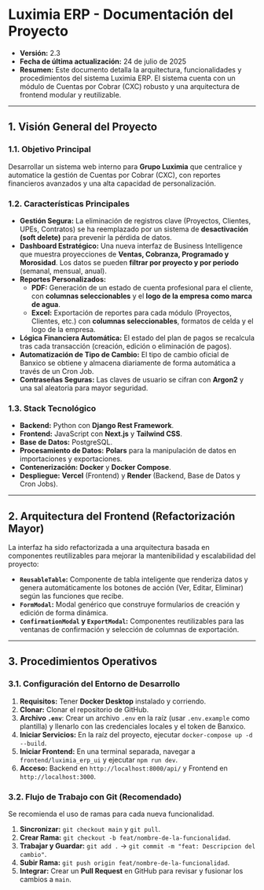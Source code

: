 # Luximia ERP - Documentación del Proyecto

* **Versión:** 2.3
* **Fecha de última actualización:** 24 de julio de 2025
* **Resumen:** Este documento detalla la arquitectura, funcionalidades y procedimientos del sistema Luximia ERP. El sistema cuenta con un módulo de Cuentas por Cobrar (CXC) robusto y una arquitectura de frontend modular y reutilizable.

---

## 1. Visión General del Proyecto

### 1.1. Objetivo Principal
Desarrollar un sistema web interno para **Grupo Luximia** que centralice y automatice la gestión de Cuentas por Cobrar (CXC), con reportes financieros avanzados y una alta capacidad de personalización.

### 1.2. Características Principales
* **Gestión Segura:** La eliminación de registros clave (Proyectos, Clientes, UPEs, Contratos) se ha reemplazado por un sistema de **desactivación (soft delete)** para prevenir la pérdida de datos.
* **Dashboard Estratégico:** Una nueva interfaz de Business Intelligence que muestra proyecciones de **Ventas, Cobranza, Programado y Morosidad**. Los datos se pueden **filtrar por proyecto y por periodo** (semanal, mensual, anual).
* **Reportes Personalizados:**
    * **PDF:** Generación de un estado de cuenta profesional para el cliente, con **columnas seleccionables** y el **logo de la empresa como marca de agua**.
    * **Excel:** Exportación de reportes para cada módulo (Proyectos, Clientes, etc.) con **columnas seleccionables**, formatos de celda y el logo de la empresa.
* **Lógica Financiera Automática:** El estado del plan de pagos se recalcula tras cada transacción (creación, edición o eliminación de pagos).
* **Automatización de Tipo de Cambio:** El tipo de cambio oficial de Banxico se obtiene y almacena diariamente de forma automática a través de un Cron Job.
* **Contraseñas Seguras:** Las claves de usuario se cifran con **Argon2** y una sal aleatoria para mayor seguridad.

### 1.3. Stack Tecnológico
* **Backend:** Python con **Django Rest Framework**.
* **Frontend:** JavaScript con **Next.js** y **Tailwind CSS**.
* **Base de Datos:** PostgreSQL.
* **Procesamiento de Datos:** **Polars** para la manipulación de datos en importaciones y exportaciones.
* **Contenerización:** **Docker** y **Docker Compose**.
* **Despliegue:** **Vercel** (Frontend) y **Render** (Backend, Base de Datos y Cron Jobs).

---

## 2. Arquitectura del Frontend (Refactorización Mayor)
La interfaz ha sido refactorizada a una arquitectura basada en componentes reutilizables para mejorar la mantenibilidad y escalabilidad del proyecto:
* **`ReusableTable`:** Componente de tabla inteligente que renderiza datos y genera automáticamente los botones de acción (Ver, Editar, Eliminar) según las funciones que recibe.
* **`FormModal`:** Modal genérico que construye formularios de creación y edición de forma dinámica.
* **`ConfirmationModal` y `ExportModal`:** Componentes reutilizables para las ventanas de confirmación y selección de columnas de exportación.

---

## 3. Procedimientos Operativos

### 3.1. Configuración del Entorno de Desarrollo
1.  **Requisitos:** Tener **Docker Desktop** instalado y corriendo.
2.  **Clonar:** Clonar el repositorio de GitHub.
3.  **Archivo `.env`**: Crear un archivo `.env` en la raíz (usar `.env.example` como plantilla) y llenarlo con las credenciales locales y el token de Banxico.
4.  **Iniciar Servicios:** En la raíz del proyecto, ejecutar `docker-compose up -d --build`.
5.  **Iniciar Frontend:** En una terminal separada, navegar a `frontend/luximia_erp_ui` y ejecutar `npm run dev`.
6.  **Acceso:** Backend en `http://localhost:8000/api/` y Frontend en `http://localhost:3000`.

### 3.2. Flujo de Trabajo con Git (Recomendado)
Se recomienda el uso de ramas para cada nueva funcionalidad.
1.  **Sincronizar:** `git checkout main` y `git pull`.
2.  **Crear Rama:** `git checkout -b feat/nombre-de-la-funcionalidad`.
3.  **Trabajar y Guardar:** `git add .` -> `git commit -m "feat: Descripcion del cambio"`.
4.  **Subir Rama:** `git push origin feat/nombre-de-la-funcionalidad`.
5.  **Integrar:** Crear un **Pull Request** en GitHub para revisar y fusionar los cambios a `main`.